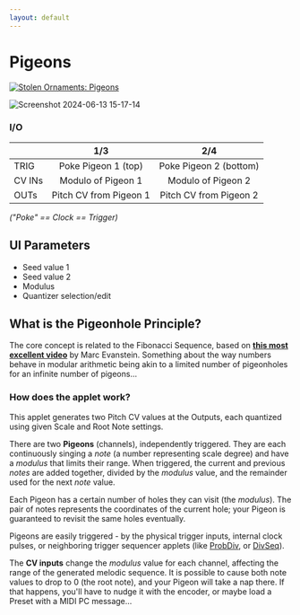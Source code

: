 ```yaml
---
layout: default
---
```

# Pigeons

[![Stolen Ornaments: Pigeons](http://img.youtube.com/vi/J1OH-oomvMA/0.jpg)](http://www.youtube.com/watch?v=J1OH-oomvMA "Stolen Ornaments: Pigeons, PolyDiv & DivSeq | O_C Phazerville Suite")

![Screenshot 2024-06-13 15-17-14](https://github.com/djphazer/O_C-Phazerville/assets/109086194/9b0b7507-8ed2-4fbd-bde7-f4360b061192)

### I/O

|        | 1/3 | 2/4 |
| ------ | :-: | :-: |
| TRIG   | Poke Pigeon 1 (top) | Poke Pigeon 2 (bottom) |
| CV INs | Modulo of Pigeon 1 | Modulo of Pigeon 2 |
| OUTs   | Pitch CV from Pigeon 1 | Pitch CV from Pigeon 2 |

_("Poke" == Clock == Trigger)_

## UI Parameters
- Seed value 1
- Seed value 2
- Modulus
- Quantizer selection/edit

## What is the Pigeonhole Principle?
The core concept is related to the Fibonacci Sequence, based on [**this most excellent video**](https://www.youtube.com/watch?v=_aIf4WUCNZU) by Marc Evanstein. Something about the way numbers behave in modular arithmetic being akin to a limited number of pigeonholes for an infinite number of pigeons...

### How does the applet work?
This applet generates two Pitch CV values at the Outputs, each quantized using given Scale and Root Note settings.

There are two **Pigeons** (channels), independently triggered. They are each continuously singing a _note_ (a number representing scale degree) and have  a _modulus_ that limits their range. When triggered, the current and previous _notes_ are added together, divided by the _modulus_ value, and the remainder used for the next _note_ value.

Each Pigeon has a certain number of holes they can visit (the _modulus_). The pair of notes represents the coordinates of the current hole; your Pigeon is guaranteed to revisit the same holes eventually.

Pigeons are easily triggered - by the physical trigger inputs, internal clock pulses, or neighboring trigger sequencer applets (like [ProbDiv](ProbDiv), or [DivSeq](DivSeq)).

The **CV inputs** change the _modulus_ value for each channel, affecting the range of the generated melodic sequence. It is possible to cause both note values to drop to 0 (the root note), and your Pigeon will take a nap there. If that happens, you'll have to nudge it with the encoder, or maybe load a Preset with a MIDI PC message...
